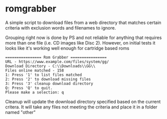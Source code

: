 # romgrabber
A simple script to download files from a web directory that matches certain criteria with exclusion words and filenames to ignore.  

Grouping right now is done by PS and not reliable for anything that requires more than one file (i.e. CD images like Disc 2).
However, on initial tests it looks like it's working well enough for cartridge based roms
```
================ Rom Grabber ================
URL - https://www.example.com/files/system/gg/
Download Directory - C:\\Downloads\\GG\\
Files online matched - 158
1: Press '1' to list files matched
2: Press '2' to download missing files
3: Press '3' cleanup download directory
Q: Press 'Q' to quit.
Please make a selection: q
```
Cleanup will update the download directory specified based on the current critera. It will take any files not meeting the criteria and place it in a folder named "other"

